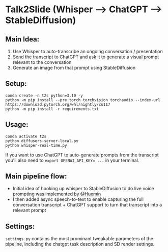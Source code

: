 # Talk2Slide (Whisper --> ChatGPT --> StableDiffusion)

## Main Idea:
1. Use Whisper to auto-transcribe an ongoing conversation / presentation
2. Send the transcript to ChatGPT and ask it to generate a visual prompt relevant to the conversation
3. Generate an image from that prompt using StableDiffusion

## Setup:
```
conda create -n t2s python=3.10 -y
python -m pip install --pre torch torchvision torchaudio --index-url https://download.pytorch.org/whl/nightly/cu117
python -m pip install -r requirements.txt
```

## Usage:
```
conda activate t2s
python diffusers-server-local.py
python whisper-real-time.py
```

If you want to use ChatGPT to auto-generate prompts from the transcript you'll also need to 
`export OPENAI_API_KEY= ...` in your terminal. 

## Main pipeline flow:
- Initial idea of hooking up whisper to StableDiffusion to do live voice prompting was implemented by [@Huemin](https://twitter.com/huemin_art)
- I then added async speech-to-text to enable capturing the full conversation transcript + ChatGPT support to turn that transcript into a relevant prompt

## Settings:
`settings.py` contains the most prominant tweakable parameters of the pipeline, including the chatgpt task description and SD render settings.

